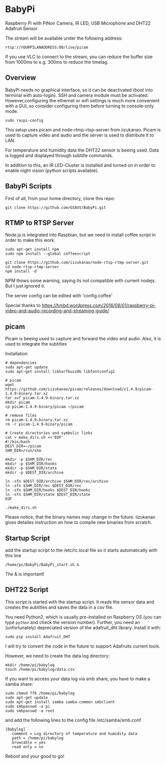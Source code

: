 # BabyPi
Raspberry Pi with PiNoir Camera, IR LED, USB Microphone and DHT22 Adafruit Sensor

The stream will be available under the following address:
```
rtsp://YOURPILANADDRESS:80/live/picam
```

If you use VLC to connect to the stream, you can reduce the buffer size from 1000ms to e.g. 300ms to reduce the timelag.

## Overview

BabyPi needs no graphical interface, so it can be deactivated (boot into terminal with auto-login). SSH and camera module must be activated. However,configuring the ethernet or wifi settings is much more convenient with a GUI, so consider configuring them before turning to console-only mode.

```
sudo raspi-config
```

This setup uses picam and node-rtmp-rtsp-server from iizukanao. Picam is used to capture video and audio and the server is used to distribute it to LAN.

For temperature and humidity data the DHT22 sensor is beeing used. Data is logged and displayed through subtitle commands.

In addition to this, an IR LED-Cluster is installed and turned on in order to enable night vision (python scripts available).

## BabyPi Scripts
First of all, from your home directory, clone this repo:
```
git clone https://github.com/GSAVV/BabyPi.git
```

## RTMP to RTSP Server

Node.js is integrated into Raspbian, but we need to install coffee script in order to make this work.

```
sudo apt-get install npm
sudo npm install --global coffeescript

git clone https://github.com/iizukanao/node-rtsp-rtmp-server.git
cd node-rtsp-rtmp-server
npm install -d
```
NPM thows some warning, saying its not compatible with current nodejs. But I just ignored it.

The server config can be edited with 'config.coffee'

Special thanks to https://hmbd.wordpress.com/2016/08/01/raspberry-pi-video-and-audio-recording-and-streaming-guide/


## picam

Picam is beeing used to capture and forward the video and audio. Also, it is used to integrate the subtitles

Installation
```
# dependencies
sudo apt-get update
sudo apt-get install libharfbuzz0b libfontconfig1

# picam
wget https://github.com/iizukanao/picam/releases/download/v1.4.9/picam-1.4.9-binary.tar.xz
tar xvf picam-1.4.9-binary.tar.xz
mkdir picam
cp picam-1.4.9-binary/picam ~/picam

# remove files
rm picam-1.4.9-binary.tar.xz
rm -r picam-1.4.9-binary/picam

# Create directories and symbolic links
cat > make_dirs.sh <<'EOF'
#!/bin/bash
DEST_DIR=~/picam
SHM_DIR=/run/shm

mkdir -p $SHM_DIR/rec
mkdir -p $SHM_DIR/hooks
mkdir -p $SHM_DIR/state
mkdir -p $DEST_DIR/archive

ln -sfn $DEST_DIR/archive $SHM_DIR/rec/archive
ln -sfn $SHM_DIR/rec $DEST_DIR/rec
ln -sfn $SHM_DIR/hooks $DEST_DIR/hooks
ln -sfn $SHM_DIR/state $DEST_DIR/state
EOF

./make_dirs.sh
```
Please notice, that the binary names may change in the future. iizukanao gives detailes instruction on how to compile new binaries from scratch.

## Startup Script

add the startup script to the /etc/rc.local file so it starts automatically with this line
```
/home/pi/BabyPi/BabyPi_start.sh &
```
The & is important!

## DHT22 Script

This script is started with the startup script. It reads the sensor data and creates the aubtitles and saves the data in a csv file.

You need Python2, which is usually pre-installed on Raspberry OS (you can type `python` and check the version number). 
Further, you need an (unfortunately) depreciated version of the adafruit_dht library. Install it with:
```
sudo pip install Adafruit_DHT
```

I will try to convert the code in the future to support Adafruits current tools.

However, we need to create the data log directory:
```
mkdir /home/pi/babylog
touch /home/pi/babylog/data.csv
```

If you want to access your data log via smb share, you have to make a samba 
share:
```   
sudo chmod 770 /home/pi/babylog 
sudo apt-get update 
sudo apt-get install samba samba-common smbclient 
sudo smbpasswd -a pi
sudo smbpasswd -a root
```

and add the following lines to the config file /etc/samba/smb.conf 
``` 
[Babylog]
   comment = Log directory of temperature and humidity data
   path = /home/pi/babylog
   browsable = yes
   read only = no
```

Reboot and your good to go!
